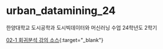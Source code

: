 # urban_datamining_24
한양대학교 도시공학과 도시빅데이터와 머신러닝 수업 24학년도 2학기

[02-1 회귀분석 강의 소스](https://colab.research.google.com/github/kloud80/urban_datamining_24/blob/main/02%20%EB%8D%B0%EC%9D%B4%ED%84%B0%20%EB%B6%84%EC%84%9D%20%EA%B8%B0%EC%B4%88/02-1%20%ED%9A%8C%EA%B7%80%EB%B6%84%EC%84%9D.ipynb){:target="_blank"}



